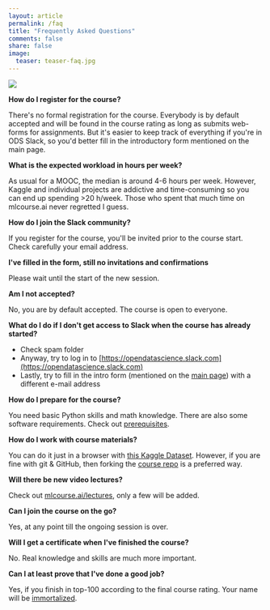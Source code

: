 ```yaml
---
layout: article
permalink: /faq
title: "Frequently Asked Questions"
comments: false
share: false
image:
  teaser: teaser-faq.jpg
---
```


<img src='../images/teaser-faq.jpg'>

**How do I register for the course?**

There's no formal registration for the course. Everybody is by default accepted and will be found in the course rating as long as submits web-forms for assignments. But it's easier to keep track of everything if you're in ODS Slack, so you'd better fill in the introductory form mentioned on the main page.

**What is the expected workload in hours per week?**

As usual for a MOOC, the median is around 4-6 hours per week. However, Kaggle and individual projects are addictive and time-consuming so you can end up spending >20 h/week. Those who spent that much time on mlcourse.ai never regretted I guess. 

**How do I join the Slack community?**

If you register for the course, you'll be invited prior to the course start. Check carefully your email address.

**I've filled in the form, still no invitations and confirmations**

Please wait until the start of the new session. 

**Am I not accepted?**

No, you are by default accepted. The course is open to everyone. 

**What do I do if I don't get access to Slack when the course has already started?**

 - Check spam folder
 - Anyway, try to log in to [https://opendatascience.slack.com](https://opendatascience.slack.com)
 - Lastly, try to fill in the intro form (mentioned on the [main page](https://mlcourse.ai/)) with a different e-mail address

**How do I prepare for the course?**

You need basic Python skills and math knowledge. There are also some software requirements. Check out [prerequisites](prerequisites).

**How do I work with course materials?**

You can do it just in a browser with [this Kaggle Dataset](https://www.kaggle.com/kashnitsky/mlcourse). However, if you are fine with git & GitHub, then forking the [course repo](https://github.com/Yorko/mlcourse.ai) is a preferred way. 

**Will there be new video lectures?**

Check out [mlcourse.ai/lectures](lectures), only a few will be added.

**Can I join the course on the go?**

Yes, at any point till the ongoing session is over. 

**Will I get a certificate when I've finished the course?**

No. Real knowledge and skills are much more important. 

**Can I at least prove that I've done a good job?**

Yes, if you finish in top-100 according to the final course rating. Your name will be [immortalized](rating).
